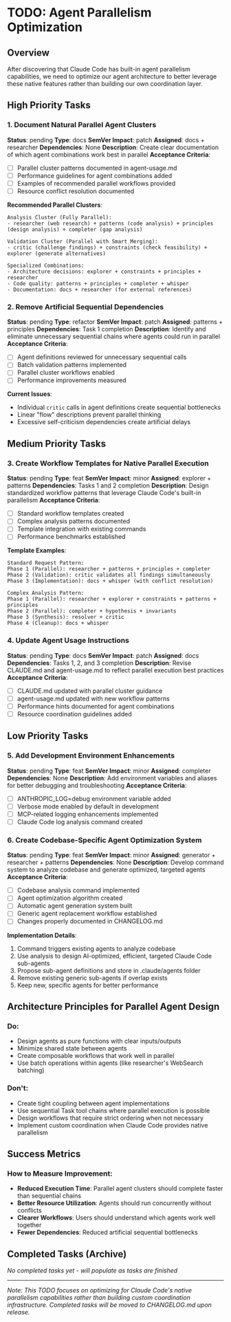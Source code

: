 # TODO: Agent Parallelism Optimization

## Overview
After discovering that Claude Code has built-in agent parallelism capabilities, we need to optimize our agent architecture to better leverage these native features rather than building our own coordination layer.

## High Priority Tasks

### 1. Document Natural Parallel Agent Clusters
**Status**: pending
**Type**: docs
**SemVer Impact**: patch
**Assigned**: docs + researcher
**Dependencies**: None
**Description**: Create clear documentation of which agent combinations work best in parallel
**Acceptance Criteria**:
- [ ] Parallel cluster patterns documented in agent-usage.md
- [ ] Performance guidelines for agent combinations added
- [ ] Examples of recommended parallel workflows provided
- [ ] Resource conflict resolution documented

**Recommended Parallel Clusters**:
```
Analysis Cluster (Fully Parallel):
- researcher (web research) + patterns (code analysis) + principles (design analysis) + completer (gap analysis)

Validation Cluster (Parallel with Smart Merging):
- critic (challenge findings) + constraints (check feasibility) + explorer (generate alternatives)

Specialized Combinations:
- Architecture decisions: explorer + constraints + principles + researcher
- Code quality: patterns + principles + completer + whisper
- Documentation: docs + researcher (for external references)
```

### 2. Remove Artificial Sequential Dependencies
**Status**: pending
**Type**: refactor
**SemVer Impact**: patch
**Assigned**: patterns + principles
**Dependencies**: Task 1 completion
**Description**: Identify and eliminate unnecessary sequential chains where agents could run in parallel
**Acceptance Criteria**:
- [ ] Agent definitions reviewed for unnecessary sequential calls
- [ ] Batch validation patterns implemented
- [ ] Parallel cluster workflows enabled
- [ ] Performance improvements measured

**Current Issues**:
- Individual `critic` calls in agent definitions create sequential bottlenecks
- Linear "flow" descriptions prevent parallel thinking
- Excessive self-criticism dependencies create artificial delays

## Medium Priority Tasks

### 3. Create Workflow Templates for Native Parallel Execution
**Status**: pending
**Type**: feat
**SemVer Impact**: minor
**Assigned**: explorer + patterns
**Dependencies**: Tasks 1 and 2 completion
**Description**: Design standardized workflow patterns that leverage Claude Code's built-in parallelism
**Acceptance Criteria**:
- [ ] Standard workflow templates created
- [ ] Complex analysis patterns documented
- [ ] Template integration with existing commands
- [ ] Performance benchmarks established

**Template Examples**:
```
Standard Request Pattern:
Phase 1 (Parallel): researcher + patterns + principles + completer
Phase 2 (Validation): critic validates all findings simultaneously
Phase 3 (Implementation): docs + whisper (with conflict resolution)

Complex Analysis Pattern:
Phase 1 (Parallel): researcher + explorer + constraints + patterns + principles
Phase 2 (Parallel): completer + hypothesis + invariants
Phase 3 (Synthesis): resolver + critic
Phase 4 (Cleanup): docs + whisper
```

### 4. Update Agent Usage Instructions
**Status**: pending
**Type**: docs
**SemVer Impact**: patch
**Assigned**: docs
**Dependencies**: Tasks 1, 2, and 3 completion
**Description**: Revise CLAUDE.md and agent-usage.md to reflect parallel execution best practices
**Acceptance Criteria**:
- [ ] CLAUDE.md updated with parallel cluster guidance
- [ ] agent-usage.md updated with new workflow patterns
- [ ] Performance hints documented for agent combinations
- [ ] Resource coordination guidelines added

## Low Priority Tasks

### 5. Add Development Environment Enhancements
**Status**: pending
**Type**: feat
**SemVer Impact**: minor
**Assigned**: completer
**Dependencies**: None
**Description**: Add environment variables and aliases for better debugging and troubleshooting
**Acceptance Criteria**:
- [ ] ANTHROPIC_LOG=debug environment variable added
- [ ] Verbose mode enabled by default in development
- [ ] MCP-related logging enhancements implemented
- [ ] Claude Code log analysis command created

### 6. Create Codebase-Specific Agent Optimization System
**Status**: pending
**Type**: feat
**SemVer Impact**: minor
**Assigned**: generator + researcher + patterns
**Dependencies**: None
**Description**: Develop command system to analyze codebase and generate optimized, targeted agents
**Acceptance Criteria**:
- [ ] Codebase analysis command implemented
- [ ] Agent optimization algorithm created
- [ ] Automatic agent generation system built
- [ ] Generic agent replacement workflow established
- [ ] Changes properly documented in CHANGELOG.md

**Implementation Details**:
1. Command triggers existing agents to analyze codebase
2. Use analysis to design AI-optimized, efficient, targeted Claude Code sub-agents
3. Propose sub-agent definitions and store in .claude/agents folder
4. Remove existing generic sub-agents if overlap exists
5. Keep new, specific agents for better performance

## Architecture Principles for Parallel Agent Design

### Do:
- Design agents as pure functions with clear inputs/outputs
- Minimize shared state between agents
- Create composable workflows that work well in parallel
- Use batch operations within agents (like researcher's WebSearch batching)

### Don't:
- Create tight coupling between agent implementations
- Use sequential Task tool chains where parallel execution is possible
- Design workflows that require strict ordering when not necessary
- Implement custom coordination when Claude Code provides native parallelism

## Success Metrics

### How to Measure Improvement:
- **Reduced Execution Time**: Parallel agent clusters should complete faster than sequential chains
- **Better Resource Utilization**: Agents should run concurrently without conflicts
- **Clearer Workflows**: Users should understand which agents work well together
- **Fewer Dependencies**: Reduced artificial sequential bottlenecks

## Completed Tasks (Archive)

*No completed tasks yet - will populate as tasks are finished*

---

*Note: This TODO focuses on optimizing for Claude Code's native parallelism capabilities rather than building custom coordination infrastructure. Completed tasks will be moved to CHANGELOG.md upon release.*